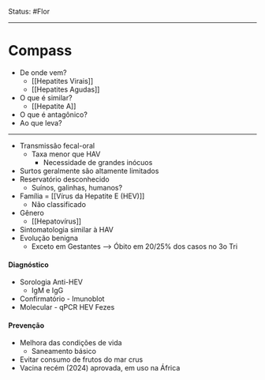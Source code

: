 Status: #Flor 

---
# Compass
- De onde vem?
	- [[Hepatites Virais]]
	- [[Hepatites Agudas]]
- O que é similar?
	- [[Hepatite A]]
- O que é antagônico?
- Ao que leva?

----
- Transmissão fecal-oral
	- Taxa menor que HAV
		- Necessidade de grandes inócuos
- Surtos geralmente são altamente limitados
- Reservatório desconhecido
	- Suínos, galinhas, humanos?
- Família = [[Vírus da Hepatite E (HEV)]]
	- Não classificado
- Gênero
	- [[Hepatovírus]]
- Sintomatologia similar à HAV
- Evolução benigna
	- Exceto em Gestantes --> Óbito em 20/25% dos casos no 3o Tri
#### Diagnóstico
- Sorologia Anti-HEV
	- IgM e IgG
- Confirmatório - Imunoblot
- Molecular - qPCR HEV Fezes
#### Prevenção
- Melhora das condições de vida
	- Saneamento básico
- Evitar consumo de frutos do mar crus
- Vacina recém (2024) aprovada, em uso na África